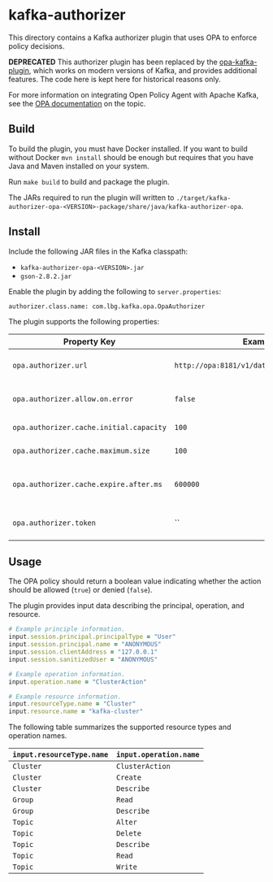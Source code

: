 # kafka-authorizer

This directory contains a Kafka authorizer plugin that uses OPA to enforce
policy decisions.

**DEPRECATED** This authorizer plugin has been replaced by the [opa-kafka-plugin](https://github.com/StyraInc/opa-kafka-plugin),
which works on modern versions of Kafka, and provides additional features. The code here is kept here for historical reasons only.

For more information on integrating Open Policy Agent with Apache Kafka, see the
[OPA documentation](https://www.openpolicyagent.org/docs/latest/kafka-authorization/) on the topic.

## Build

To build the plugin, you must have Docker installed. If you want to build
without Docker `mvn install` should be enough but requires that you have Java
and Maven installed on your system.

Run `make build` to build and package the plugin.

The JARs required to run the plugin will written to `./target/kafka-authorizer-opa-<VERSION>-package/share/java/kafka-authorizer-opa`.

## Install

Include the following JAR files in the Kafka classpath:

* `kafka-authorizer-opa-<VERSION>.jar`
* `gson-2.8.2.jar`

Enable the plugin by adding the following to `server.properties`:

```
authorizer.class.name: com.lbg.kafka.opa.OpaAuthorizer
```

The plugin supports the following properties:

| Property Key | Example | Description |
| --- | --- | --- |
| `opa.authorizer.url` | `http://opa:8181/v1/data/kafka/authz/allow` | Name of the OPA policy to query. |
| `opa.authorizer.allow.on.error` | `false` | Fail-closed or fail-open if OPA call fails. |
| `opa.authorizer.cache.initial.capacity` | `100` | Initial decision cache size. |
| `opa.authorizer.cache.maximum.size` | `100` | Max decision cache size. |
| `opa.authorizer.cache.expire.after.ms` | `600000` | Decision cache expiry in milliseconds. |
| `opa.authorizer.token` | `` | Token for authentication with OPA. |

## Usage

The OPA policy should return a boolean value indicating whether the action
should be allowed (`true`) or denied (`false`).

The plugin provides input data describing the principal, operation, and
resource.

```ruby
# Example principle information.
input.session.principal.principalType = "User"
input.session.principal.name = "ANONYMOUS"
input.session.clientAddress = "127.0.0.1"
input.session.sanitizedUser = "ANONYMOUS"

# Example operation information.
input.operation.name = "ClusterAction"

# Example resource information.
input.resourceType.name = "Cluster"
input.resource.name = "kafka-cluster"
```

The following table summarizes the supported resource types and operation names.

| `input.resourceType.name` | `input.operation.name` |
| --- | --- |
| `Cluster` | `ClusterAction` |
| `Cluster` | `Create` |
| `Cluster` | `Describe` |
| `Group` | `Read` |
| `Group` | `Describe` |
| `Topic` | `Alter` |
| `Topic` | `Delete` |
| `Topic` | `Describe` |
| `Topic` | `Read` |
| `Topic` | `Write` |
